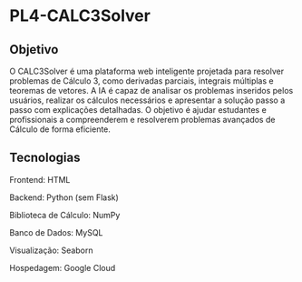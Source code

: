 # PL4-CALC3Solver

## Objetivo  
O CALC3Solver é uma plataforma web inteligente projetada para resolver problemas de Cálculo 3, como derivadas parciais, integrais múltiplas e teoremas de vetores. A IA é capaz de analisar os problemas inseridos pelos usuários, realizar os cálculos necessários e apresentar a solução passo a passo com explicações detalhadas. O objetivo é ajudar estudantes e profissionais a compreenderem e resolverem problemas avançados de Cálculo de forma eficiente.

## Tecnologias  

Frontend: HTML

Backend: Python (sem Flask)

Biblioteca de Cálculo: NumPy

Banco de Dados: MySQL

Visualização: Seaborn

Hospedagem: Google Cloud
